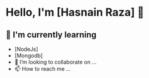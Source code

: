 # Hello, I'm [Hasnain Raza] 👋
## 🌱 I'm currently learning
- [NodeJs]
- [Mongodb]
- 💞️ I’m looking to collaborate on ...
- 📫 How to reach me ...

<!---
Hasnainraza337/Hasnainraza337 is a ✨ special ✨ repository because its `README.md` (this file) appears on your GitHub profile.
You can click the Preview link to take a look at your changes.
--->
